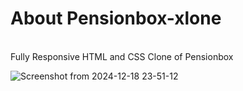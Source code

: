<h1 color="#427ae9">About Pensionbox-xlone</h1>
<br>
Fully Responsive HTML and CSS Clone of Pensionbox
<br>

![Screenshot from 2024-12-18 23-51-12](https://github.com/user-attachments/assets/1dde82ed-ef2d-484d-bb03-af6383ec73cc)
